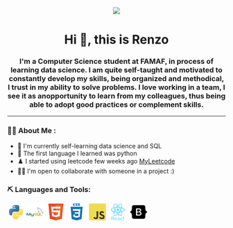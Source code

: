 <div id="header" align="center">
    <img src="https://media.giphy.com/media/scZPhLqaVOM1qG4lT9/giphy.gif" width="200">
    <h1 align="center">Hi 🙋, this is Renzo</h1>
    <h3 align="center">
        I'm a Computer Science student at FAMAF, in process of learning data science. I am quite self-taught and motivated to constantly develop my skills, being organized and methodical, I trust in my ability to solve problems. I love working in a team, I see it as anopportunity to learn from my colleagues, thus being able to adopt good practices or complement skills.
    </h3>
</div>

---

### 👨‍💻 About Me :
- 📓 I'm currently self-learning data science and SQL
- 🐍 The first language I learned was python
- ♟️ I started using leetcode few weeks ago [MyLeetcode](https://leetcode.com/RenzoC/)
- 👯‍♂️ I'm open to collaborate with someone in a project :)

<div align="left">
    <h3>⛏️ Languages and Tools:</h3>
        <img src="https://github.com/devicons/devicon/blob/master/icons/python/python-original.svg" title="Git" **alt="Git" width="40" height="40"/>
        <img src="https://github.com/devicons/devicon/blob/master/icons/mysql/mysql-original-wordmark.svg" title="MySQL"  alt="MySQL" width="40" height="40"/>&nbsp;
        <img src="https://github.com/devicons/devicon/blob/master/icons/html5/html5-original.svg" title="HTML5" alt="HTML" width="40" height="40"/>&nbsp;
        <img src="https://github.com/devicons/devicon/blob/master/icons/css3/css3-plain-wordmark.svg"  title="CSS3" alt="CSS" width="40" height="40"/>&nbsp;
        <img src="https://github.com/devicons/devicon/blob/master/icons/javascript/javascript-original.svg" title="JavaScript" alt="JavaScript" width="40" height="40"/>&nbsp;
        <img src="https://github.com/devicons/devicon/blob/master/icons/react/react-original-wordmark.svg" title="React" alt="React" width="40" height="40"/>&nbsp;
        <img src="https://github.com/devicons/devicon/blob/master/icons/bootstrap/bootstrap-plain.svg" title="Bootstrap" alt="Bootstrap" width="40" height="40"/>&nbsp;
</div>
